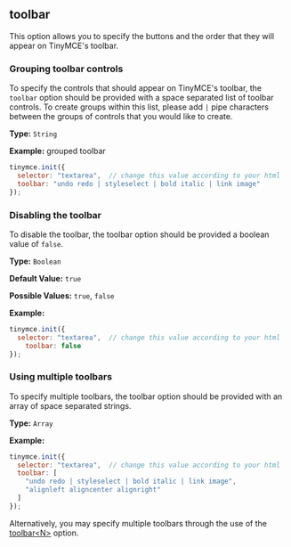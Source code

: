 ## toolbar

This option allows you to specify the buttons and the order that they will appear on TinyMCE's toolbar.

### Grouping toolbar controls

To specify the controls that should appear on TinyMCE's toolbar, the `toolbar` option should be provided with a space separated list of toolbar controls. To create groups within this list, please add `|` pipe characters between the groups of controls that you would like to create.

**Type:** `String`

**Example:** grouped toolbar

```js
tinymce.init({
  selector: "textarea",  // change this value according to your html
  toolbar: "undo redo | styleselect | bold italic | link image"
});
```

### Disabling the toolbar

To disable the toolbar, the toolbar option should be provided a boolean value of `false`.

**Type:** `Boolean`

**Default Value:** `true`

**Possible Values:** `true`, `false`

**Example:**

```js
tinymce.init({
  selector: "textarea",  // change this value according to your html
    toolbar: false
});
```

### Using multiple toolbars

To specify multiple toolbars, the toolbar option should be provided with an array of space separated strings.

**Type:** `Array`

**Example:**

```js
tinymce.init({
  selector: "textarea",  // change this value according to your html
  toolbar: [
    "undo redo | styleselect | bold italic | link image",
    "alignleft aligncenter alignright"
  ]
});
```

Alternatively, you may specify multiple toolbars through the use of the [toolbar&lt;N&gt;](#toolbar-N) option.
